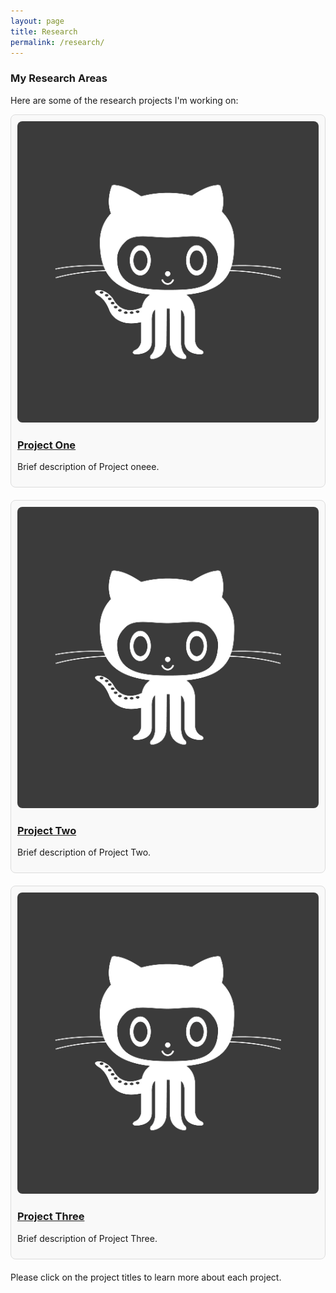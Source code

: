 ```yaml
---
layout: page
title: Research
permalink: /research/
---
```


<style>
/* Basic box styles */
.research-item {
  margin-bottom: 20px;
  border: 1px solid #ddd;
  transition: transform 0.2s; /* Animation */
  padding: 10px;
  border-radius: 8px;
  background-color: #f9f9f9;
}

/* Hover effect for boxes */
.research-item:hover {
  transform: scale(1.05); /* Slightly larger */
  box-shadow: 0 4px 8px rgba(0, 0, 0, 0.2);
}

.research-image {
  max-width: 100%;
  height: auto;
  border-radius: 8px;
}

/* Responsive image and box container */
@media (max-width: 600px) {
  .research-item {
    flex-direction: column;
  }
}
</style>

### My Research Areas

Here are some of the research projects I'm working on:

<div class="research-item">
  <img class="research-image" src="/img/avatar-icon.png" alt="Project One">
  <!-- Assuming the permalink for one.md is set to /research/one in its YAML front matter -->
  <h3><a href="web tool.md">Project One</a></h3>
  <p>Brief description of Project oneee.</p>
</div>

<!-- For a blog post, use the post's URL structure which might look like /year/month/day/title -->
<div class="research-item">
  <img class="research-image" src="/img/avatar-icon.png" alt="Project Two">
  <h3><a href="/2018/09/10/Akademy-Experience">Project Two</a></h3>
  <p>Brief description of Project Two.</p>
</div>

<!-- Correctly linking to another page in the research directory -->
<div class="research-item">
  <img class="research-image" src="/img/avatar-icon.png" alt="Project Three">
  <h3><a href="/research/project-three">Project Three</a></h3>
  <p>Brief description of Project Three.</p>
</div>


Please click on the project titles to learn more about each project.
